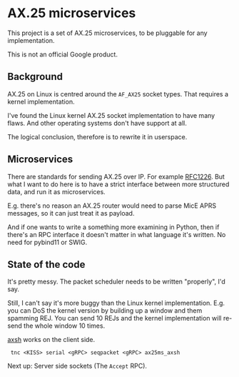 # AX.25 microservices

This project is a set of AX.25 microservices, to be pluggable for any
implementation.

This is not an official Google product.

## Background

AX.25 on Linux is centred around the `AF_AX25` socket types. That requires a kernel implementation.

I've found the Linux kernel AX.25 socket implementation to have many flaws.
And other operating systems don't have support at all.

The logical conclusion, therefore is to rewrite it in userspace.

## Microservices

There are standards for sending AX.25 over IP. For example [RFC1226][rfc1226]. But
what I want to do here is to have a strict interface between more structured data, and
run it as microservices.

E.g. there's no reason an AX.25 router would need to parse MicE APRS messages, so
it can just treat it as payload.

And if one wants to write a something more examining in Python, then if there's
an RPC interface it doesn't matter in what language it's written. No need for
pybind11 or SWIG.

## State of the code

It's pretty messy. The packet scheduler needs to be written
"properly", I'd say.

Still, I can't say it's more buggy than the Linux kernel
implementation. E.g. you can DoS the kernel version by building up a
window and them spamming REJ. You can send 10 REJs and the kernel
implementation will re-send the whole window 10 times.

[axsh][axsh] works on the client side.

```
 tnc <KISS> serial <gRPC> seqpacket <gRPC> ax25ms_axsh
```

Next up: Server side sockets (The `Accept` RPC).


[rfc1226]: https://datatracker.ietf.org/doc/html/rfc1226
[axsh]: https://github.com/ThomasHabets/radiostuff/tree/master/ax25/axsh
